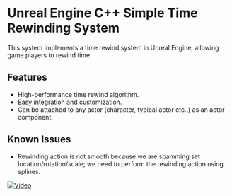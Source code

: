 # Unreal Engine C++ Simple Time Rewinding System

This system implements a time rewind system in Unreal Engine, allowing game players to rewind time.

## Features
- High-performance time rewind algorithm.
- Easy integration and customization.
- Can be attached to any actor (character, typical actor etc..) as an actor component.

## Known Issues
-  Rewinding action is not smooth because we are spamming set location/rotation/scale; we need to perform the rewinding action using splines.

[![Video](https://img.youtube.com/vi/e9BAPXhzvQQ/0.jpg)](https://www.youtube.com/watch?v=e9BAPXhzvQQ)
